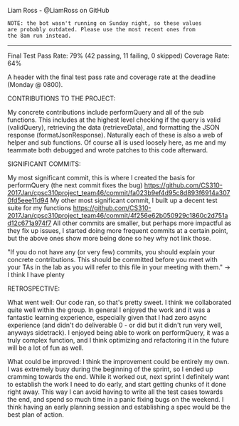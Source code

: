 Liam Ross - @LiamRoss on GitHub

    NOTE: the bot wasn't running on Sunday night, so these values 
    are probably outdated. Please use the most recent ones from 
    the 8am run instead.
___________________________________________________________________
Final Test Pass Rate:       79% (42 passing, 11 failing, 0 skipped)
Coverage Rate:              64%

A header with the final test pass rate and coverage rate at the deadline (Monday @ 0800).


CONTRIBUTIONS TO THE PROJECT:

My concrete contributions include performQuery and all of the sub functions. This includes 
at the highest level checking if the query is valid (validQuery), retrieving the data 
(retrieveData), and formatting the JSON response (formatJsonResponse). Naturally each of these
is also a web of helper and sub functions. Of course all is used loosely here, as me and my 
teammate both debugged and wrote patches to this code afterward. 


SIGNIFICANT COMMITS:

My most significant commit, this is where I created the basis for performQuery (the next commit 
    fixes the bug)
    https://github.com/CS310-2017Jan/cpsc310project_team46/commit/fa023b9ef4d95c8d893f6914a3070fd5eee11d94 
My other most significant commit, I built up a decent test suite for my functions 
    https://github.com/CS310-2017Jan/cpsc310project_team46/commit/4f256e62b050929c1860c2d751ad12c671a974f7 
All other commits are smaller, but perhaps more impactful as they fix up issues, I started doing more 
    frequent commits at a certain point, but the above ones show more being done so hey why not link those.

"If you do not have any (or very few) commits, you should explain your concrete contributions. 
    This should be committed before you meet with your TAs in the lab as you will refer to this file 
    in your meeting with them."
        -> I think I have plenty


RETROSPECTIVE:

What went well:
    Our code ran, so that's pretty sweet. I think we collaborated quite well within the group. 
    In general I enjoyed the work and it was a fantastic learning experience, especially given that 
    I had zero async experience (and didn't do deliverable 0 - or did but it didn't run very well, 
    anyways sidetrack). I enjoyed being able to work on performQuery, it was a truly complex function,
    and I think optimizing and refactoring it in the future will be a lot of fun as well. 

What could be improved:
    I think the improvement could be entirely my own. I was extremely busy during the beginning of 
    the sprint, so I ended up cramming towards the end. While it worked out, next sprint I definitely 
    want to establish the work I need to do early, and start getting chunks of it done right away. 
    This way I can avoid having to write all the test cases towards the end, and spend so much time in 
    a panic fixing bugs on the weekend. I think having an early planning session and establishing a 
    spec would be the best plan of action.